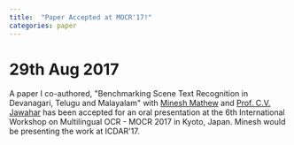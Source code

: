 ```yaml
---
title:  "Paper Accepted at MOCR'17!"
categories: paper
---
```


# 29th Aug 2017

A paper I co-authored, "Benchmarking Scene Text Recognition in Devanagari, Telugu and Malayalam" with [Minesh Mathew](https://mineshmathew.github.io/) and [Prof. C.V. Jawahar](http://cvit.iiit.ac.in/people/faculty/people/faculty/cvit-faculty/jawahar) has been accepted for an oral presentation at the 6th International Workshop on Multilingual OCR - MOCR 2017 in Kyoto, Japan. Minesh would be presenting the work at ICDAR'17.
